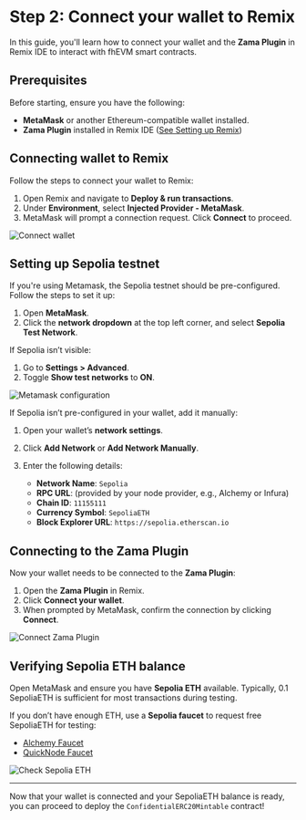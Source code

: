 # Step 2: Connect your wallet to Remix

In this guide, you'll learn how to connect your wallet and the **Zama Plugin** in Remix IDE to interact with fhEVM smart contracts.

## Prerequisites

Before starting, ensure you have the following:

- **MetaMask** or another Ethereum-compatible wallet installed.
- **Zama Plugin** installed in Remix IDE ([See Setting up Remix](remix.md))

## Connecting wallet to Remix

Follow the steps to connect your wallet to Remix:

1. Open Remix and navigate to **Deploy & run transactions**.
2. Under **Environment**, select **Injected Provider - MetaMask**.
3. MetaMask will prompt a connection request. Click **Connect** to proceed.
   <br>

![Connect wallet](https://colony-recorder.s3.amazonaws.com/files/2025-01-16/821f9695-9c60-479e-9ce5-63d7d2e97daf/stack_animation.webp)

## Setting up Sepolia testnet

If you're using Metamask, the Sepolia testnet should be pre-configured. Follow the steps to set it up:

1. Open **MetaMask**.
2. Click the **network dropdown** at the top left corner, and select **Sepolia Test Network**.

If Sepolia isn’t visible:

1. Go to **Settings > Advanced**.
2. Toggle **Show test networks** to **ON**.

![Metamask configuration](https://colony-recorder.s3.amazonaws.com/files/2025-01-16/68cafdfb-2210-4e06-b24a-f39ff96727a3/stack_animation.webp)

If Sepolia isn’t pre-configured in your wallet, add it manually:

1. Open your wallet’s **network settings**.
2. Click **Add Network** or **Add Network Manually**.
3. Enter the following details:

   - **Network Name**: `Sepolia`
   - **RPC URL**: (provided by your node provider, e.g., Alchemy or Infura)
   - **Chain ID**: `11155111`
   - **Currency Symbol**: `SepoliaETH`
   - **Block Explorer URL**: `https://sepolia.etherscan.io`

## Connecting to the Zama Plugin

Now your wallet needs to be connected to the **Zama Plugin**:

1. Open the **Zama Plugin** in Remix.
2. Click **Connect your wallet**.
3. When prompted by MetaMask, confirm the connection by clicking **Connect**.

![Connect Zama Plugin](https://colony-recorder.s3.amazonaws.com/files/2025-01-16/213f4f6d-f0b7-4bae-be2d-d5e3b8f59ddd/stack_animation.webp)

## Verifying Sepolia ETH balance

Open MetaMask and ensure you have **Sepolia ETH** available. Typically, 0.1 SepoliaETH is sufficient for most transactions during testing.

If you don’t have enough ETH, use a **Sepolia faucet** to request free SepoliaETH for testing:

- [Alchemy Faucet](https://www.alchemy.com/faucets/ethereum-sepolia)
- [QuickNode Faucet](https://faucet.quicknode.com/ethereum/sepolia)

![Check Sepolia ETH](https://colony-recorder.s3.amazonaws.com/files/2025-01-16/2cae3f4e-370a-4be0-a071-24b01745bcfc/stack_animation.webp)

---

Now that your wallet is connected and your SepoliaETH balance is ready, you can proceed to deploy the `ConfidentialERC20Mintable` contract!
